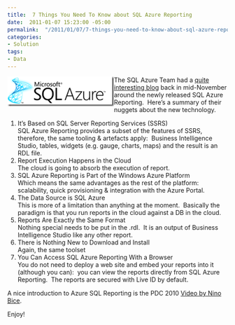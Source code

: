 ```yaml
---
title:  7 Things You Need To Know about SQL Azure Reporting
date:  2011-01-07 15:23:00 -05:00
permalink:  "/2011/01/07/7-things-you-need-to-know-about-sql-azure-reporting/"
categories:
- Solution
tags:
- Data
---
```

<p><img style="display:inline;margin-left:0;margin-right:0;border-width:0;" title="image" border="0" alt="image" align="left" src="assets/2011/1/7-things-you-need-to-know-about-sql-azure-reporting/image3.png" width="244" height="69" /> The SQL Azure Team had a <a href="http://blogs.msdn.com/b/sqlazure/archive/2010/11/18/10093245.aspx">quite interesting blog</a> back in mid-November around the newly released SQL Azure Reporting.&#160; Here’s a summary of their nuggets about the new technology.</p>  <ol>   <li>It’s Based on SQL Server Reporting Services (SSRS)      <br />SQL Azure Reporting provides a subset of the features of SSRS, therefore, the same tooling &amp; artefacts apply:&#160; Business Intelligence Studio, tables, widgets (e.g. gauge, charts, maps) and the result is an RDL file. </li>    <li>Report Execution Happens in the Cloud      <br />The cloud is going to absorb the execution of report. </li>    <li>SQL Azure Reporting is Part of the Windows Azure Platform     <br />Which means the same advantages as the rest of the platform:&#160; scalability, quick provisioning &amp; integration with the Azure Portal.</li>    <li>The Data Source is SQL Azure     <br />This is more of a limitation than anything at the moment.&#160; Basically the paradigm is that you run reports in the cloud against a DB in the cloud.</li>    <li>Reports Are Exactly the Same Format     <br />Nothing special needs to be put in the .rdl.&#160; It is an output of Business Intelligence Studio like any other report.</li>    <li>There is Nothing New to Download and Install     <br />Again, the same toolset</li>    <li>You Can Access SQL Azure Reporting With a Browser     <br />You do not need to deploy a web site and embed your reports into it (although you can):&#160; you can view the reports directly from SQL Azure Reporting.&#160; The reports are secured with Live ID by default.</li> </ol>  <p>A nice introduction to Azure SQL Reporting is the PDC 2010 <a href="http://player.microsoftpdc.com/Session/5007e9c3-03cd-41b4-9e1c-4eb17cd60e37">Video by Nino Bice</a>.</p>  <p>Enjoy!</p>